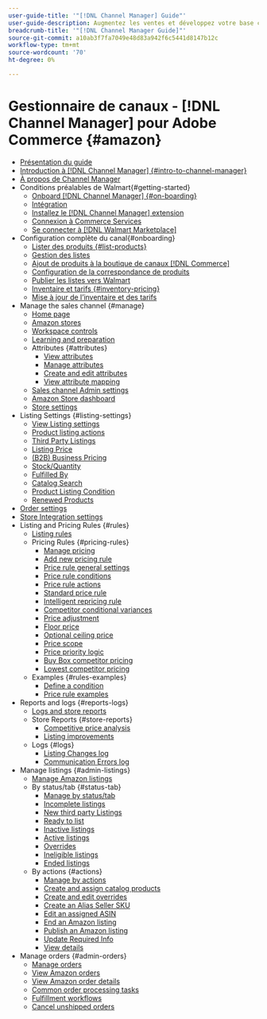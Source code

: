 ```yaml
---
user-guide-title: '"[!DNL Channel Manager] Guide"'
user-guide-description: Augmentez les ventes et développez votre base client en intégrant Adobe Commerce ou Magento Open Source à votre [!DNL Walmart Marketplace Seller Central] compte .
breadcrumb-title: '"[!DNL Channel Manager Guide]"'
source-git-commit: a10ab3f7fa7049e48d83a942f6c5441d8147b12c
workflow-type: tm+mt
source-wordcount: '70'
ht-degree: 0%

---
```



# Gestionnaire de canaux - [!DNL Channel Manager] pour Adobe Commerce {#amazon}

- [Présentation du guide](guide-overview.md)
- [Introduction à [!DNL Channel Manager] {#intro-to-channel-manager}](overview.md)
- [À propos de Channel Manager](release-notes.md)
- Conditions préalables de Walmart{#getting-started}
   - [Onboard [!DNL Channel Manager] {#on-boarding}](about-amazon-sales-channel.md)
   - [Intégration](about-amazon-marketplace.md)
   - [Installez le [!DNL Channel Manager] extension](about-listings-and-catalog.md)
   - [Connexion à Commerce Services](amazon-best-practices.md)
   - [Se connecter à [!DNL Walmart Marketplace]](install.md)
- Configuration complète du canal{#onboarding}
   - [Lister des produits {#list-products}](amazon-onboarding-home.md)
   - [Gestion des listes](amazon-pre-setup-tasks.md)
   - [Ajout de produits à la boutique de canaux [!DNL Commerce] ](ob-creating-magento-attributes.md)
   - [Configuration de la correspondance de produits](amazon-verify-api-key.md)
   - [Publier les listes vers Walmart](store-integration.md)
   - [Inventaire et tarifs {#inventory-pricing}](ob-create-listing-rule.md)
   - [Mise à jour de l’inventaire et des tarifs](default-store-settings.md)
- Manage the sales channel {#manage}
   - [Home page](amazon-sales-channel-home.md)
   - [Amazon stores](managing-stores.md)
   - [Workspace controls](workspace-controls.md)
   - [Learning and preparation](learning-preparation.md)
   - Attributes {#attributes}
      - [View attributes](attributes-view.md)
      - [Manage attributes](managing-attributes.md)
      - [Create and edit attributes](creating-attributes.md)
      - [View attribute mapping](amazon-matching-attributes-values.md)
   - [Sales channel Admin settings](sales-channel-settings.md)
   - [Amazon Store dashboard](amazon-store-dashboard.md)
   - [Store settings](ob-store-review.md)
- Listing Settings {#listing-settings}
   - [View Listing settings](listing-settings.md)
   - [Product listing actions](product-listing-actions.md)
   - [Third Party Listings](third-party-listing-settings.md)
   - [Listing Price](listing-price.md)
   - [(B2B) Business Pricing](business-pricing.md)
   - [Stock/Quantity](stock-quantity.md)
   - [Fulfilled By](fulfilled-by.md)
   - [Catalog Search](catalog-search.md)
   - [Product Listing Condition](product-listing-condition.md)
   - [Renewed Products](renewed-products.md)
- [Order settings](order-settings.md)
- [Store Integration settings](store-integration-settings.md)
- Listing and Pricing Rules {#rules}
   - [Listing rules](listing-rules.md)
   - Pricing Rules {#pricing-rules}
      - [Manage pricing](pricing-products.md)
      - [Add new pricing rule](add-pricing-rule.md)
      - [Price rule general settings](pricing-rule-general-settings.md)
      - [Price rule conditions](pricing-rule-conditions.md)
      - [Price rule actions](pricing-rule-actions.md)
      - [Standard price rule](standard-price-rules.md)
      - [Intelligent repricing rule](intelligent-repricing-rules.md)
      - [Competitor conditional variances](competitor-conditional-variances.md)
      - [Price adjustment](price-adjustment.md)
      - [Floor price](floor-price.md)
      - [Optional ceiling price](optional-ceiling-price.md)
      - [Price scope](price-scope.md)
      - [Price priority logic](price-priority-logic.md)
      - [Buy Box competitor pricing](buy-box-competitor-pricing.md)
      - [Lowest competitor pricing](lowest-competitor-pricing.md)
   - Examples {#rules-examples}
      - [Define a condition](ob-define-condition-example.md)
      - [Price rule examples](price-rule-examples.md)
- Reports and logs {#reports-logs}
   - [Logs and store reports](amazon-logs-reports.md)
   - Store Reports {#store-reports}
      - [Competitive price analysis](competitive-price-analysis.md)
      - [Listing improvements](listing-improvements.md)
   - Logs {#logs}
      - [Listing Changes log](listing-changes-log.md)
      - [Communication Errors log](communication-errors-log.md)
- Manage listings {#admin-listings}
   - [Manage Amazon listings](managing-product-listings.md)
   - By status/tab {#status-tab}
      - [Manage by status/tab](managing-listings-by-tab.md)
      - [Incomplete listings](incomplete-listings.md)
      - [New third party Listings](new-third-party-listings.md)
      - [Ready to list](ready-to-list.md)
      - [Inactive listings](inactive-listings.md)
      - [Active listings](active-listings.md)
      - [Overrides](overrides.md)
      - [Ineligible listings](ineligible-listings.md)
      - [Ended listings](ended-listings.md)
   - By actions {#actions}
      - [Manage by actions](managing-listings-by-action.md)
      - [Create and assign catalog products](creating-assigning-catalog-products.md)
      - [Create and edit overrides](creating-editing-overrides.md)
      - [Create an Alias Seller SKU](create-alias-seller-sku.md)
      - [Edit an assigned ASIN](edit-assigned-asin.md)
      - [End an Amazon listing](end-listings-manually.md)
      - [Publish an Amazon listing](publish-listings-manually.md)
      - [Update Required Info](amazon-manually-update-incomplete-listing.md)
      - [View details](product-listing-details.md)
- Manage orders {#admin-orders}
   - [Manage orders](managing-orders.md)
   - [View Amazon orders](amazon-orders-all.md)
   - [View Amazon order details](amazon-order-details.md)
   - [Common order processing tasks](common-order-processing.md)
   - [Fulfillment workflows](fulfillment-workflows.md)
   - [Cancel unshipped orders](cancel-unshipped-order.md)
